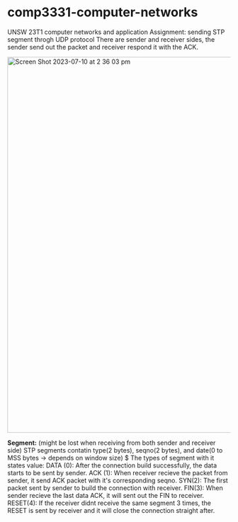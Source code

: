 # comp3331-computer-networks
UNSW 23T1 computer networks and application
Assignment: sending STP segment throgh UDP protocol
There are sender and receiver sides, the sender send out the packet and receiver respond it with the ACK.

<img 
  width="849" alt="Screen Shot 2023-07-10 at 2 36 03 pm" src="https://github.com/cinnamenn/comp3331-computer-networks/assets/132876315/8775dd0d-b00f-4c43-8c28-08cf0495bb95"
  />

**Segment:** (might be lost when receiving from both sender and receiver side)
STP segments contatin type(2 bytes), seqno(2 bytes), and date(0 to MSS bytes -> depends on window size)
$
The types of segment with it states value:
DATA (0): After the connection build successfully, the data starts to be sent by sender.
ACK (1): When receiver recieve the packet from sender, it send ACK packet with it's corresponding seqno.
SYN(2): The first packet sent by sender to build the connection with receiver.
FIN(3): When sender recieve the last data ACK, it will sent out the FIN to receiver.
RESET(4): If the receiver didnt receive the same segment 3 times, the RESET is sent by receiver and it will close the connection straight after.
